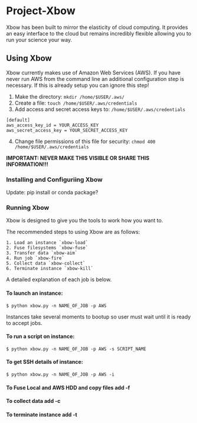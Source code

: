 # Project-Xbow

Xbow has been built to mirror the elasticity of cloud computing. It provides an easy interface to the cloud but remains incredibly flexible allowing you to run your science your way.

## Using Xbow

Xbow currently makes use of Amazon Web Services (AWS). If you have never run AWS from the command line an additional configuration step is necessary. If this is already setup you can ignore this step!

   1. Make the directory: `mkdir /home/$USER/.aws/`
   2. Create a file:  `touch /home/$USER/.aws/credentials`
   3. Add access and secret access keys to: `/home/$USER/.aws/credentials`

	[default]
	aws_access_key_id = YOUR_ACCESS_KEY
	aws_secret_access_key = YOUR_SECRET_ACCESS_KEY

   4. Change file permissions of this file for security:  `chmod 400 /home/$USER/.aws/credentials`

 **IMPORTANT: NEVER MAKE THIS VISIBLE OR SHARE THIS INFORMATION!!!** 

### Installing and Configuriing Xbow

Update: pip install or conda package?

### Running Xbow

Xbow is designed to give you the tools to work how you want to.

The recommended steps to using Xbow are as follows:

    1. Load an instance `xbow-load`
    2. Fuse filesystems `xbow-fuse`
    3. Transfer data `xbow-aim`
    4. Run job `xbow-fire`
    5. Collect data `xbow-collect`
    6. Terminate instance `xbow-kill`

A detailed explanation of each job is below.

#### To launch an instance: 

    $ python xbow.py -n NAME_OF_JOB -p AWS

Instances take several moments to bootup so user must wait until it is ready to accept jobs.

#### To run a script on instance: 

    $ python xbow.py -n NAME_OF_JOB -p AWS -s SCRIPT_NAME

#### To get SSH details of instance: 

    $ python xbow.py -n NAME_OF_JOB -p AWS -i

#### To Fuse Local and AWS HDD and copy files add -f

#### To collect data add -c

#### To terminate instance add -t 
